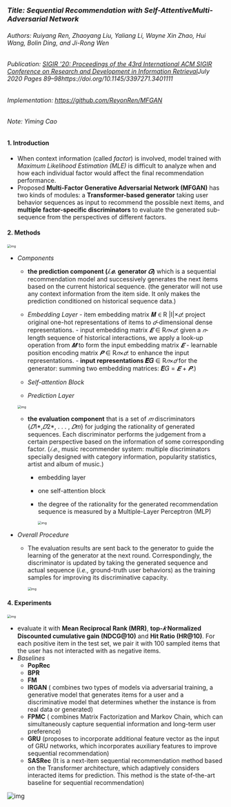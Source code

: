### *Title: Sequential Recommendation with Self-AttentiveMulti-Adversarial Network*

###### Authors: Ruiyang Ren, Zhaoyang Liu, Yaliang Li, Wayne Xin Zhao, Hui Wang, Bolin Ding, and Ji-Rong Wen

###### Publication: [SIGIR '20: Proceedings of the 43rd International ACM SIGIR Conference on Research and Development in Information Retrieval](https://dl.acm.org/doi/proceedings/10.1145/3397271)July 2020 Pages 89–98https://doi.org/10.1145/3397271.3401111

###### Implementation: https://github.com/ReyonRen/MFGAN

###### Note: Yiming Cao



#### **1. Introduction**

- When context information (called *factor*) is involved, model trained with *Maximum Likelihood Estimation (MLE)* is difficult to analyze when and how each individual factor would affect the final recommendation performance. 
- Proposed  **Multi-Factor Generative Adversarial Network (MFGAN)** has two kinds of modules: a **Transformer-based generator** taking user behavior sequences as input to recommend the possible next items, and **multiple factor-specific discriminators** to evaluate the generated sub-sequence from the perspectives of different factors.



#### 2. Methods

<img src="https://p26-tt.byteimg.com/origin/pgc-image/508deb7e2a6c4b88817df503ca2ebde0" alt="img" style="zoom:50%;" />

- *Components*

  -  **the prediction component (*𝑖.𝑒.* generator *𝐺*)** which is a sequential recommendation model and successively generates the next items based on the current historical sequence. (the generator will not use any context information from the item side. It only makes the prediction conditioned on historical sequence data.)

    -  *Embedding Layer* 
      - item embedding matrix 𝑴 ∈ R |I|×*𝑑*:  project original one-hot representations of items to *𝑑*-dimensional dense representations. 
      - input embedding matrix *𝑬* ∈ R*𝑛*×*𝑑*: given a *𝑛*-length sequence of historical interactions, we apply a look-up operation from *𝑴*  to form the input embedding matrix *𝑬* 
      - learnable position encoding matrix *𝑷* ∈ R*𝑛*×*𝑑*: to enhance the input representations.
      - **input representations 𝑬𝐺** ∈ R*𝑛*×*𝑑* for the generator: summing two embedding matrices: 𝑬𝐺 = *𝑬* + *𝑷*.)
    -  *Self-attention Block*
    -  *Prediction Layer*

    <img src="https://p9-tt-ipv6.byteimg.com/origin/pgc-image/6ed577a0be3d49d08be3cd8d37213ac5" alt="img" style="zoom:50%;" />

  - **the evaluation component** that is a set of *𝑚* discriminators {*𝐷*1*,*𝐷*2*, . . . , *𝐷*𝑚} for judging the rationality of generated sequences. Each discriminator performs the judgement from a certain perspective based on the information of some corresponding factor. (*𝑖.𝑒.*, music recommender system: multiple discriminators specially designed with category information, popularity statistics, artist and album of music.)

    - embedding layer

    - one self-attention block

    - the degree of the rationality for the generated recommendation sequence is measured by a Multiple-Layer Perceptron (MLP)

      <img src="https://p3-tt-ipv6.byteimg.com/origin/pgc-image/af9f66fe5d1f4b55a7ed0c74faf04beb" alt="img" style="zoom:50%;" />

- *Overall Procedure*

  - The evaluation results are sent back to the generator to guide the learning of the generator at the next round. Correspondingly, the discriminator is updated by taking the generated sequence and actual sequence (*i.e.,* ground-truth user behaviors) as the training samples for improving its discriminative capacity. 

    <img src="https://p26-tt.byteimg.com/origin/pgc-image/7220700b50a140858543e3f5423a364d" alt="img" style="zoom:50%;" />

    

#### 4. Experiments

<img src="https://p26-tt.byteimg.com/origin/pgc-image/9e534640d49447bf96e89b2fd4b324ae" alt="img" style="zoom:50%;" />

- evaluate it with **Mean Reciprocal Rank (MRR)**, **top-*𝑘* Normalized Discounted cumulative gain (NDCG@10)** and **Hit Ratio (HR@10)**. For each positive item in the test set, we pair it with 100 sampled items that the user has not interacted with as negative items. 
- *Baselines*
  - **PopRec**
  - **BPR**
  - **FM**
  - **IRGAN** ( combines two types of models via adversarial training, a generative model that generates items for a user and a discriminative model that determines whether the instance is from real data or generated)
  - **FPMC** ( combines Matrix Factorization and Markov Chain, which can simultaneously capture sequential information and long-term user preference)
  - **GRU** (proposes to incorporate additional feature vector as the input of GRU networks, which incorporates auxiliary features to improve sequential recommendation)
  - **SASRec** (It is a next-item sequential recommendation method based on the Transformer architecture, which adaptively considers interacted items for prediction. This method is the state of-the-art baseline for sequential recommendation)

![img](https://p3-tt-ipv6.byteimg.com/origin/pgc-image/63510c6f490446dcba0b59aeafca2fb6)



